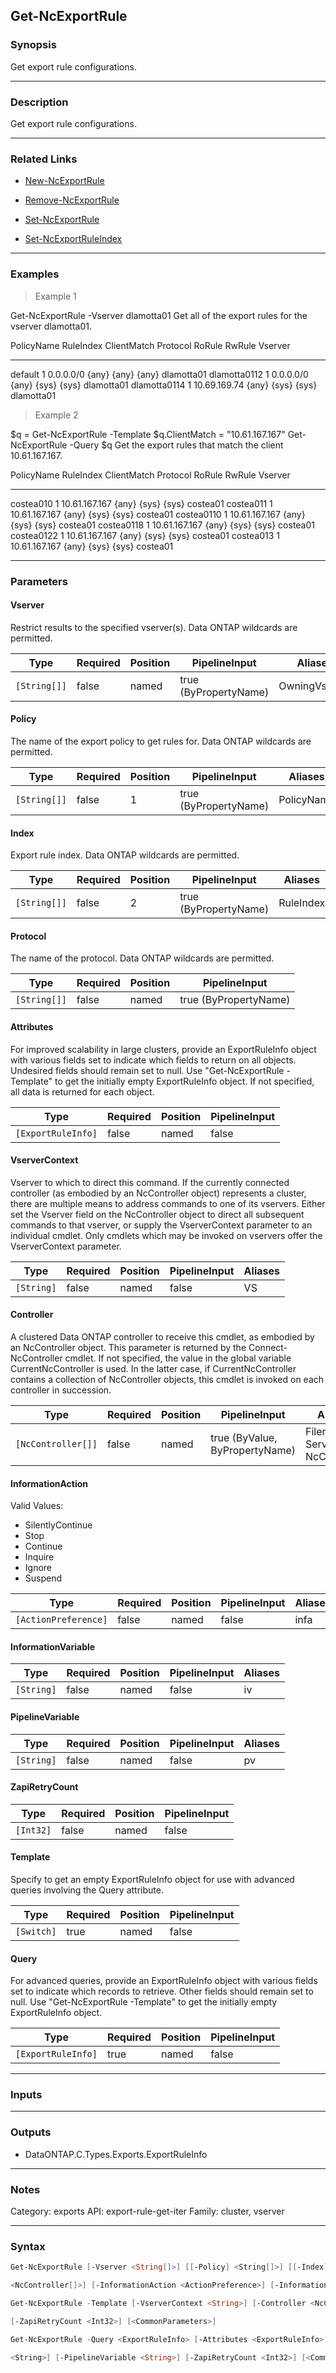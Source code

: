 Get-NcExportRule
----------------

### Synopsis
Get export rule configurations.

---

### Description

Get export rule configurations.

---

### Related Links
* [New-NcExportRule](New-NcExportRule)

* [Remove-NcExportRule](Remove-NcExportRule)

* [Set-NcExportRule](Set-NcExportRule)

* [Set-NcExportRuleIndex](Set-NcExportRuleIndex)

---

### Examples
> Example 1

Get-NcExportRule -Vserver dlamotta01
Get all of the export rules for the vserver dlamotta01.

PolicyName               RuleIndex    ClientMatch      Protocol     RoRule       RwRule       Vserver
----------               ---------    -----------      --------     ------       ------       -------
default                  1            0.0.0.0/0        {any}        {any}        {any}        dlamotta01
dlamotta0112             1            0.0.0.0/0        {any}        {sys}        {sys}        dlamotta01
dlamotta0114             1            10.69.169.74     {any}        {sys}        {sys}        dlamotta01

> Example 2

$q = Get-NcExportRule -Template
$q.ClientMatch = "10.61.167.167"
Get-NcExportRule -Query $q
Get the export rules that match the client 10.61.167.167.

PolicyName               RuleIndex    ClientMatch      Protocol     RoRule       RwRule       Vserver
----------               ---------    -----------      --------     ------       ------       -------
costea010                1            10.61.167.167    {any}        {sys}        {sys}        costea01
costea011                1            10.61.167.167    {any}        {sys}        {sys}        costea01
costea0110               1            10.61.167.167    {any}        {sys}        {sys}        costea01
costea0118               1            10.61.167.167    {any}        {sys}        {sys}        costea01
costea0122               1            10.61.167.167    {any}        {sys}        {sys}        costea01
costea013                1            10.61.167.167    {any}        {sys}        {sys}        costea01

---

### Parameters
#### **Vserver**
Restrict results to the specified vserver(s).  Data ONTAP wildcards are permitted.

|Type        |Required|Position|PipelineInput        |Aliases      |
|------------|--------|--------|---------------------|-------------|
|`[String[]]`|false   |named   |true (ByPropertyName)|OwningVserver|

#### **Policy**
The name of the export policy to get rules for.  Data ONTAP wildcards are permitted.

|Type        |Required|Position|PipelineInput        |Aliases   |
|------------|--------|--------|---------------------|----------|
|`[String[]]`|false   |1       |true (ByPropertyName)|PolicyName|

#### **Index**
Export rule index.  Data ONTAP wildcards are permitted.

|Type        |Required|Position|PipelineInput        |Aliases  |
|------------|--------|--------|---------------------|---------|
|`[String[]]`|false   |2       |true (ByPropertyName)|RuleIndex|

#### **Protocol**
The name of the protocol.  Data ONTAP wildcards are permitted.

|Type        |Required|Position|PipelineInput        |
|------------|--------|--------|---------------------|
|`[String[]]`|false   |named   |true (ByPropertyName)|

#### **Attributes**
For improved scalability in large clusters, provide an ExportRuleInfo object with various fields set to indicate which fields to return on all objects.  Undesired fields should remain set to null.  Use "Get-NcExportRule -Template" to get the initially empty ExportRuleInfo object.  If not specified, all data is returned for each object.

|Type              |Required|Position|PipelineInput|
|------------------|--------|--------|-------------|
|`[ExportRuleInfo]`|false   |named   |false        |

#### **VserverContext**
Vserver to which to direct this command.  If the currently connected controller (as embodied by an NcController object) represents a cluster, there are multiple means to address commands to one of its vservers.  Either set the Vserver field on the NcController object to direct all subsequent commands to that vserver, or supply the VserverContext parameter to an individual cmdlet.  Only cmdlets which may be invoked on vservers offer the VserverContext parameter.

|Type      |Required|Position|PipelineInput|Aliases|
|----------|--------|--------|-------------|-------|
|`[String]`|false   |named   |false        |VS     |

#### **Controller**
A clustered Data ONTAP controller to receive this cmdlet, as embodied by an NcController object.  This parameter is returned by the Connect-NcController cmdlet.  If not specified, the value in the global variable CurrentNcController is used.  In the latter case, if CurrentNcController contains a collection of NcController objects, this cmdlet is invoked on each controller in succession.

|Type              |Required|Position|PipelineInput                 |Aliases                          |
|------------------|--------|--------|------------------------------|---------------------------------|
|`[NcController[]]`|false   |named   |true (ByValue, ByPropertyName)|Filer<br/>Server<br/>NcController|

#### **InformationAction**

Valid Values:

* SilentlyContinue
* Stop
* Continue
* Inquire
* Ignore
* Suspend

|Type                |Required|Position|PipelineInput|Aliases|
|--------------------|--------|--------|-------------|-------|
|`[ActionPreference]`|false   |named   |false        |infa   |

#### **InformationVariable**

|Type      |Required|Position|PipelineInput|Aliases|
|----------|--------|--------|-------------|-------|
|`[String]`|false   |named   |false        |iv     |

#### **PipelineVariable**

|Type      |Required|Position|PipelineInput|Aliases|
|----------|--------|--------|-------------|-------|
|`[String]`|false   |named   |false        |pv     |

#### **ZapiRetryCount**

|Type     |Required|Position|PipelineInput|
|---------|--------|--------|-------------|
|`[Int32]`|false   |named   |false        |

#### **Template**
Specify to get an empty ExportRuleInfo object for use with advanced queries involving the Query attribute.

|Type      |Required|Position|PipelineInput|
|----------|--------|--------|-------------|
|`[Switch]`|true    |named   |false        |

#### **Query**
For advanced queries, provide an ExportRuleInfo object with various fields set to indicate which records to retrieve.  Other fields should remain set to null.  Use "Get-NcExportRule -Template" to get the initially empty ExportRuleInfo object.

|Type              |Required|Position|PipelineInput|
|------------------|--------|--------|-------------|
|`[ExportRuleInfo]`|true    |named   |false        |

---

### Inputs

---

### Outputs
* DataONTAP.C.Types.Exports.ExportRuleInfo

---

### Notes
Category: exports
API: export-rule-get-iter
Family: cluster, vserver

---

### Syntax
```PowerShell
Get-NcExportRule [-Vserver <String[]>] [[-Policy] <String[]>] [[-Index] <String[]>] [-Protocol <String[]>] [-Attributes <ExportRuleInfo>] [-VserverContext <String>] [-Controller 
```
```PowerShell
<NcController[]>] [-InformationAction <ActionPreference>] [-InformationVariable <String>] [-PipelineVariable <String>] [-ZapiRetryCount <Int32>] [<CommonParameters>]
```
```PowerShell
Get-NcExportRule -Template [-VserverContext <String>] [-Controller <NcController[]>] [-InformationAction <ActionPreference>] [-InformationVariable <String>] [-PipelineVariable <String>] 
```
```PowerShell
[-ZapiRetryCount <Int32>] [<CommonParameters>]
```
```PowerShell
Get-NcExportRule -Query <ExportRuleInfo> [-Attributes <ExportRuleInfo>] [-VserverContext <String>] [-Controller <NcController[]>] [-InformationAction <ActionPreference>] [-InformationVariable 
```
```PowerShell
<String>] [-PipelineVariable <String>] [-ZapiRetryCount <Int32>] [<CommonParameters>]
```
